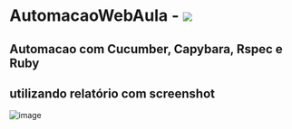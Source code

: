 # AutomacaoWebAula - <img src="https://img.icons8.com/external-justicon-flat-justicon/50/000000/external-rocket-science-justicon-flat-justicon.png"/>
## Automacao com Cucumber, Capybara, Rspec e Ruby
## utilizando relatório com screenshot
![image](https://github.com/user-attachments/assets/6f958410-54bd-43b0-baae-d5239735f698)
